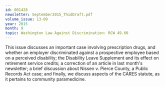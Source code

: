 ```yaml
---
id: 001428
newsletter: September2015_ThidDraft.pdf
volume_issue: 13-09
year: 2015
month: 9
topic: Washington Law Against Discrimination: RCW 49.60
---
```


This issue discusses an important case involving prescription drugs, and whether an employer discriminated against a prospective employee based on a perceived disability; the Disability Leave Supplement and its effect on retirement service credits; a correction of an article in last month's newsletter; a brief discussion about Nissen v. Pierce County, a Public Records Act case; and finally, we discuss aspects of the CARES statute, as it pertains to community paramedicine.